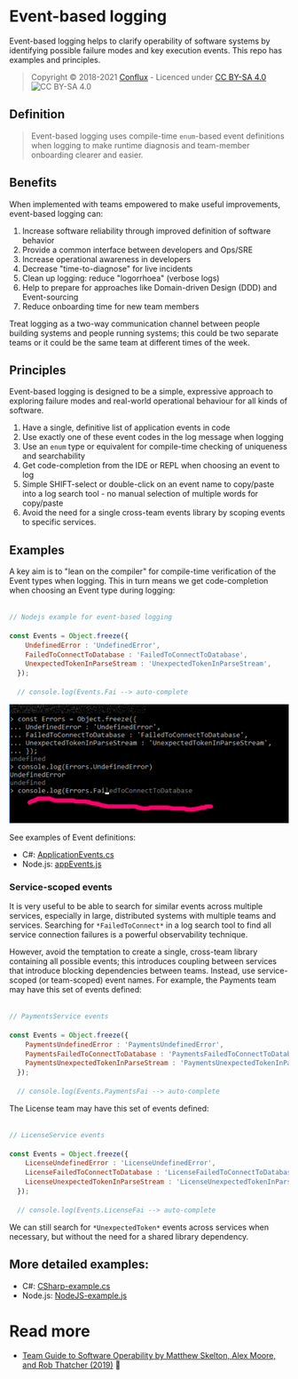 # Event-based logging

Event-based logging helps to clarify operability of software systems by identifying possible failure modes and key execution events. This repo has examples and principles.

> Copyright © 2018-2021 [Conflux](https://confluxdigital.net/) - Licenced under [CC BY-SA 4.0](https://creativecommons.org/licenses/by-sa/4.0/) ![CC BY-SA 4.0](https://licensebuttons.net/l/by-sa/3.0/88x31.png)

## Definition

> Event-based logging uses compile-time `enum`-based event definitions when logging to make runtime diagnosis and team-member onboarding clearer and easier. 

## Benefits

When implemented with teams empowered to make useful improvements, event-based logging can:

1. Increase software reliability through improved definition of software behavior
1. Provide a common interface between developers and Ops/SRE
1. Increase operational awareness in developers
1. Decrease "time-to-diagnose" for live incidents
1. Clean up logging: reduce "logorrhoea" (verbose logs)
1. Help to prepare for approaches like Domain-driven Design (DDD) and Event-sourcing
1. Reduce onboarding time for new team members

Treat logging as a two-way communication channel between people building systems and people running systems; this could be two separate teams or it could be the same team at different times of the week.

## Principles

Event-based logging is designed to be a simple, expressive approach to exploring failure modes and real-world operational behaviour for all kinds of software.

1. Have a single, definitive list of application events in code
2. Use exactly one of these event codes in the log message when logging
3. Use an `enum` type or equivalent for compile-time checking of uniqueness and searchability
4. Get code-completion from the IDE or REPL when choosing an event to log
5. Simple SHIFT-select or double-click on an event name to copy/paste into a log search tool - no manual selection of multiple words for copy/paste
6. Avoid the need for a single cross-team events library by scoping events to specific services.

## Examples

A key aim is to "lean on the compiler" for compile-time verification of the Event types when logging. This in turn means we get code-completion when choosing an Event type during logging:

```JavaScript

// Nodejs example for event-based logging

const Events = Object.freeze({
    UndefinedError : 'UndefinedError',
    FailedToConnectToDatabase : 'FailedToConnectToDatabase',
    UnexpectedTokenInParseStream : 'UnexpectedTokenInParseStream',
  });
  
  // console.log(Events.Fai --> auto-complete 

```

![Screenshot of event-based logging showing code completion when choosing an event type during logging](examples/event-based-logging--nodejs-enum-crop.png)

See examples of Event definitions:

* C#: [ApplicationEvents.cs](examples/cs/EventBasedLoggingExample/ApplicationEvents.cs)
* Node.js: [appEvents.js](examples/js/appEvents.js)

### Service-scoped events

It is very useful to be able to search for similar events across multiple services, especially in large, distributed systems with multiple teams and services. Searching for `*FailedToConnect*` in a log search tool to find all service connection failures is a powerful observability technique.

However, avoid the temptation to create a single, cross-team library containing all possible events; this introduces coupling between services that introduce blocking dependencies between teams. Instead, use service-scoped (or team-scoped) event names. For example, the Payments team may have this set of events defined:

```JavaScript

// PaymentsService events

const Events = Object.freeze({
    PaymentsUndefinedError : 'PaymentsUndefinedError',
    PaymentsFailedToConnectToDatabase : 'PaymentsFailedToConnectToDatabase',
    PaymentsUnexpectedTokenInParseStream : 'PaymentsUnexpectedTokenInParseStream',
  });

  // console.log(Events.PaymentsFai --> auto-complete

```

The License team may have this set of events defined:

```JavaScript

// LicenseService events

const Events = Object.freeze({
    LicenseUndefinedError : 'LicenseUndefinedError',
    LicenseFailedToConnectToDatabase : 'LicenseFailedToConnectToDatabase',
    LicenseUnexpectedTokenInParseStream : 'LicenseUnexpectedTokenInParseStream',
  });

  // console.log(Events.LicenseFai --> auto-complete

```

We can still search for `*UnexpectedToken*` events across services when necessary, but without the need for a shared library dependency.

## More detailed examples:

* C#: [CSharp-example.cs](examples/cs/EventBasedLoggingExample/CSharp-example.cs)
* Node.js: [NodeJS-example.js](examples/js/NodeJS-example.js)

# Read more

* [Team Guide to Software Operability by Matthew Skelton, Alex Moore, and Rob Thatcher (2019)](http://operabilitybook.com/) 📙
